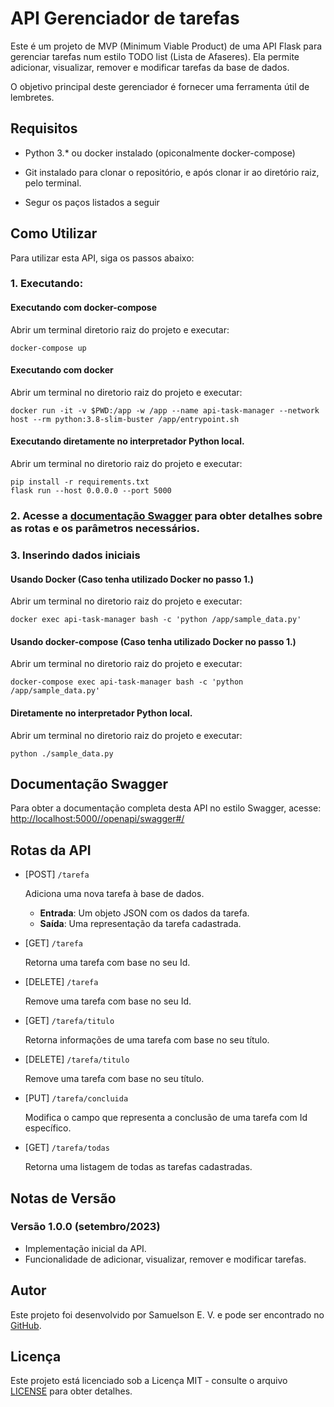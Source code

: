 # API Gerenciador de tarefas

Este é um projeto de MVP (Minimum Viable Product) de uma API Flask para gerenciar tarefas num estilo TODO list (Lista de Afaseres).
Ela permite adicionar, visualizar, remover e modificar tarefas da base de dados. 

O objetivo principal deste gerenciador é fornecer uma ferramenta útil de lembretes.

## Requisitos

* Python 3.* ou docker instalado (opiconalmente docker-compose) 

* Git instalado para clonar o repositório, e após clonar ir ao diretório raiz, pelo terminal.

* Segur os paços listados a seguir

## Como Utilizar

Para utilizar esta API, siga os passos abaixo:
### 1. Executando:
#### Executando com docker-compose
Abrir um terminal diretorio raiz do projeto e executar:
```shell
docker-compose up
```
#### Executando com docker
Abrir um terminal no diretorio raiz do projeto e executar:
```shell
docker run -it -v $PWD:/app -w /app --name api-task-manager --network host --rm python:3.8-slim-buster /app/entrypoint.sh 
```
#### Executando diretamente no interpretador Python local.
Abrir um terminal no diretorio raiz do projeto e executar:
```shell
pip install -r requirements.txt
flask run --host 0.0.0.0 --port 5000
```

### 2. Acesse a [documentação Swagger](http://localhost:5000/openapi/swagger#/) para obter detalhes sobre as rotas e os parâmetros necessários.


### 3. Inserindo dados iniciais
#### Usando Docker (Caso tenha utilizado Docker no passo 1.)
Abrir um terminal no diretorio raiz do projeto e executar:
```shell
docker exec api-task-manager bash -c 'python /app/sample_data.py'
```
#### Usando docker-compose (Caso tenha utilizado Docker no passo 1.)
Abrir um terminal no diretorio raiz do projeto e executar:
```shell
docker-compose exec api-task-manager bash -c 'python /app/sample_data.py'
```
#### Diretamente no interpretador Python local.
Abrir um terminal no diretorio raiz do projeto e executar:
```shell
python ./sample_data.py
```


## Documentação Swagger

Para obter a documentação completa desta API no estilo Swagger, acesse: 
[http://localhost:5000//openapi/swagger#/](http://localhost:5000/openapi/swagger#/)

## Rotas da API

- [POST] `/tarefa`

  Adiciona uma nova tarefa à base de dados.

  - **Entrada**: Um objeto JSON com os dados da tarefa.
  - **Saída**: Uma representação da tarefa cadastrada.

- [GET] `/tarefa`

  Retorna uma tarefa com base no seu Id.

- [DELETE] `/tarefa`

  Remove uma tarefa com base no seu Id.

- [GET] `/tarefa/titulo`

  Retorna informações de uma tarefa com base no seu título.

- [DELETE] `/tarefa/titulo`

  Remove uma tarefa com base no seu título.

- [PUT] `/tarefa/concluida`

  Modifica o campo que representa a conclusão de uma tarefa com Id específico.

- [GET] `/tarefa/todas`

  Retorna uma listagem de todas as tarefas cadastradas.


## Notas de Versão

### Versão 1.0.0 (setembro/2023)

- Implementação inicial da API.
- Funcionalidade de adicionar, visualizar, remover e modificar tarefas.

## Autor

Este projeto foi desenvolvido por Samuelson E. V. e pode ser encontrado no [GitHub](https://github.com/samuelsonev).

## Licença

Este projeto está licenciado sob a Licença MIT - consulte o arquivo [LICENSE](https://www.mit.edu/~amini/LICENSE.md) para obter detalhes.
